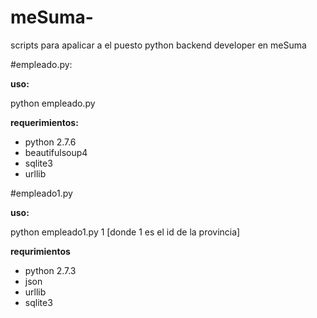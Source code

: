 meSuma-
=======

scripts para apalicar a el puesto python backend developer en meSuma

#empleado.py: 

**uso:**

python empleado.py

**requerimientos:**

* python  2.7.6
* beautifulsoup4
* sqlite3
* urllib

#empleado1.py

**uso:**

python empleado1.py  1 [donde 1 es el id de la provincia]

**requrimientos**

* python 2.7.3
* json
* urllib
* sqlite3
